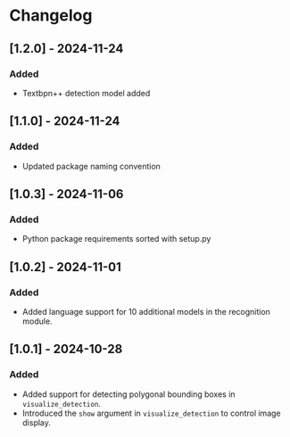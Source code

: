 # Changelog

## [1.2.0] - 2024-11-24
### Added
- Textbpn++ detection model added

## [1.1.0] - 2024-11-24
### Added
- Updated package naming convention

## [1.0.3] - 2024-11-06
### Added
- Python package requirements sorted with setup.py

## [1.0.2] - 2024-11-01
### Added
- Added language support for 10 additional models in the recognition module.

## [1.0.1] - 2024-10-28
### Added
- Added support for detecting polygonal bounding boxes in `visualize_detection`.
- Introduced the `show` argument in `visualize_detection` to control image display.

